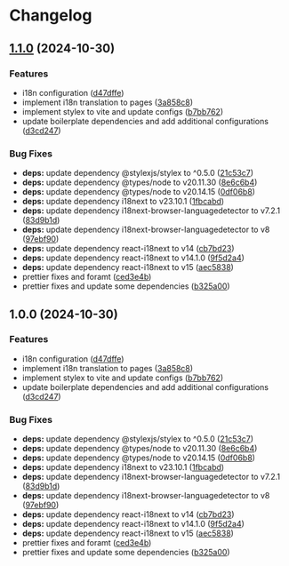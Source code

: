 # Changelog

## [1.1.0](https://github.com/harkkozz/react-ts-vite-pnpm/compare/@ams-ix/pdc-fe-v1.0.0...@ams-ix/pdc-fe@v1.1.0) (2024-10-30)


### Features

* i18n configuration ([d47dffe](https://github.com/harkkozz/react-ts-vite-pnpm/commit/d47dffe5307ec9e09da90caf48bc5ddd4cc86456))
* implement i18n translation to pages ([3a858c8](https://github.com/harkkozz/react-ts-vite-pnpm/commit/3a858c8d63e2db1f337d24bf1a9f185917cd4211))
* implement stylex to vite and update configs ([b7bb762](https://github.com/harkkozz/react-ts-vite-pnpm/commit/b7bb762ec40d1311236d87537a900e9e0ebf80ed))
* update boilerplate dependencies and add additional configurations ([d3cd247](https://github.com/harkkozz/react-ts-vite-pnpm/commit/d3cd247a915535033ce3bec525d414a484cc7f11))


### Bug Fixes

* **deps:** update dependency @stylexjs/stylex to ^0.5.0 ([21c53c7](https://github.com/harkkozz/react-ts-vite-pnpm/commit/21c53c7a8f6cd04b32b7dbb8fec2df75fee1c2fd))
* **deps:** update dependency @types/node to v20.11.30 ([8e6c6b4](https://github.com/harkkozz/react-ts-vite-pnpm/commit/8e6c6b4fd6b2b952bcd09f4a866ce8c453a9bd22))
* **deps:** update dependency @types/node to v20.14.15 ([0df06b8](https://github.com/harkkozz/react-ts-vite-pnpm/commit/0df06b8327274aed89a3d68d64188dc6043ceb96))
* **deps:** update dependency i18next to v23.10.1 ([1fbcabd](https://github.com/harkkozz/react-ts-vite-pnpm/commit/1fbcabd706987b9c62e3b655f37b827e42041b66))
* **deps:** update dependency i18next-browser-languagedetector to v7.2.1 ([83d9b1d](https://github.com/harkkozz/react-ts-vite-pnpm/commit/83d9b1d761d52b4340c519e0188e2bc8f7a40ac4))
* **deps:** update dependency i18next-browser-languagedetector to v8 ([97ebf90](https://github.com/harkkozz/react-ts-vite-pnpm/commit/97ebf90d449904101e2d0415bb13b3a5e9fe4c05))
* **deps:** update dependency react-i18next to v14 ([cb7bd23](https://github.com/harkkozz/react-ts-vite-pnpm/commit/cb7bd23d95f652d71774904643dafe38b099844d))
* **deps:** update dependency react-i18next to v14.1.0 ([9f5d2a4](https://github.com/harkkozz/react-ts-vite-pnpm/commit/9f5d2a453c4f214520510910f28714c4006b53a2))
* **deps:** update dependency react-i18next to v15 ([aec5838](https://github.com/harkkozz/react-ts-vite-pnpm/commit/aec5838545523439c610cabbd61dc4ad285f79e1))
* prettier fixes and foramt ([ced3e4b](https://github.com/harkkozz/react-ts-vite-pnpm/commit/ced3e4b33ef5f31a8006673023265536eac0c561))
* prettier fixes and update some dependencies ([b325a00](https://github.com/harkkozz/react-ts-vite-pnpm/commit/b325a00a4b3b1612cdfad15820e095a54d148ef6))

## 1.0.0 (2024-10-30)


### Features

* i18n configuration ([d47dffe](https://github.com/harkkozz/react-ts-vite-pnpm/commit/d47dffe5307ec9e09da90caf48bc5ddd4cc86456))
* implement i18n translation to pages ([3a858c8](https://github.com/harkkozz/react-ts-vite-pnpm/commit/3a858c8d63e2db1f337d24bf1a9f185917cd4211))
* implement stylex to vite and update configs ([b7bb762](https://github.com/harkkozz/react-ts-vite-pnpm/commit/b7bb762ec40d1311236d87537a900e9e0ebf80ed))
* update boilerplate dependencies and add additional configurations ([d3cd247](https://github.com/harkkozz/react-ts-vite-pnpm/commit/d3cd247a915535033ce3bec525d414a484cc7f11))


### Bug Fixes

* **deps:** update dependency @stylexjs/stylex to ^0.5.0 ([21c53c7](https://github.com/harkkozz/react-ts-vite-pnpm/commit/21c53c7a8f6cd04b32b7dbb8fec2df75fee1c2fd))
* **deps:** update dependency @types/node to v20.11.30 ([8e6c6b4](https://github.com/harkkozz/react-ts-vite-pnpm/commit/8e6c6b4fd6b2b952bcd09f4a866ce8c453a9bd22))
* **deps:** update dependency @types/node to v20.14.15 ([0df06b8](https://github.com/harkkozz/react-ts-vite-pnpm/commit/0df06b8327274aed89a3d68d64188dc6043ceb96))
* **deps:** update dependency i18next to v23.10.1 ([1fbcabd](https://github.com/harkkozz/react-ts-vite-pnpm/commit/1fbcabd706987b9c62e3b655f37b827e42041b66))
* **deps:** update dependency i18next-browser-languagedetector to v7.2.1 ([83d9b1d](https://github.com/harkkozz/react-ts-vite-pnpm/commit/83d9b1d761d52b4340c519e0188e2bc8f7a40ac4))
* **deps:** update dependency i18next-browser-languagedetector to v8 ([97ebf90](https://github.com/harkkozz/react-ts-vite-pnpm/commit/97ebf90d449904101e2d0415bb13b3a5e9fe4c05))
* **deps:** update dependency react-i18next to v14 ([cb7bd23](https://github.com/harkkozz/react-ts-vite-pnpm/commit/cb7bd23d95f652d71774904643dafe38b099844d))
* **deps:** update dependency react-i18next to v14.1.0 ([9f5d2a4](https://github.com/harkkozz/react-ts-vite-pnpm/commit/9f5d2a453c4f214520510910f28714c4006b53a2))
* **deps:** update dependency react-i18next to v15 ([aec5838](https://github.com/harkkozz/react-ts-vite-pnpm/commit/aec5838545523439c610cabbd61dc4ad285f79e1))
* prettier fixes and foramt ([ced3e4b](https://github.com/harkkozz/react-ts-vite-pnpm/commit/ced3e4b33ef5f31a8006673023265536eac0c561))
* prettier fixes and update some dependencies ([b325a00](https://github.com/harkkozz/react-ts-vite-pnpm/commit/b325a00a4b3b1612cdfad15820e095a54d148ef6))
